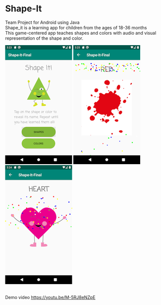 # Shape-It

Team Project for Android using Java<br>
Shape_it is a learning app for children from the ages of 18-36 months<br>
This game-centered app teaches shapes and colors with audio and visual representation of the shape and color.<br>

![Splash Screen](/images/splash_screen.png) 
![Red color](/images/red_color_celebrate.png)
![Pink Heart](/images/pink_heart.png)

<br>Demo video https://youtu.be/M-5RJ8eNZpE
